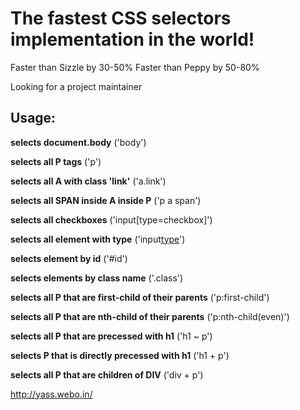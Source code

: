 # The fastest CSS selectors implementation in the world! #

Faster than Sizzle by 30-50%
Faster than Peppy by 50-80%

Looking for a project maintainer

## Usage: ##
**selects document.body**
('body')

**selects all P tags**
('p')

**selects all A with class 'link'**
('a.link')

**selects all SPAN inside A inside P**
('p a span')

**selects all checkboxes**
('input[type=checkbox]')

**selects all element with type**
('input[type](type.md)')

**selects element by id**
('#id')

**selects elements by class name**
('.class')

**selects all P that are first-child of their parents**
('p:first-child')

**selects all P that are nth-child of their parents**
('p:nth-child(even)')

**selects all P that are precessed with h1**
('h1 ~ p')

**selects P that is directly precessed with h1**
('h1 + p')

**selects all P that are children of DIV**
('div + p')

http://yass.webo.in/
